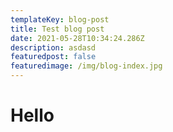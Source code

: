 ```yaml
---
templateKey: blog-post
title: Test blog post
date: 2021-05-28T10:34:24.286Z
description: asdasd
featuredpost: false
featuredimage: /img/blog-index.jpg
---
```

<h1>Hello</h1>